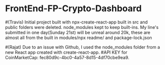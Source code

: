 # FrontEnd-FP-Crypto-Dashboard
#(Travis) Initial project built with npx-create-react-app built in src and public folders were deleted. node_modules kept to keep built-ins. My line's submitted in one day(Sunday 21st) will be unreal around 20k, these are almost all from the built in modules/npx readme/ and package-lock.json

#(Rajat) Due to an issue with Github, I used the node_modules folder from a new React app created with create-react-app. 
#API KEY for CoinMarketCap: fec80d9c-4bc0-4a57-8d15-4df70cbe9ea9.